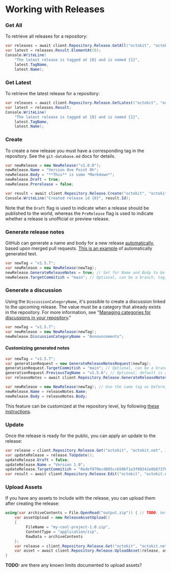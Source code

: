 # Working with Releases

### Get All

To retrieve all releases for a repository:

```csharp
var releases = await client.Repository.Release.GetAll("octokit", "octokit.net");
var latest = releases.Result.ElementAt(0);
Console.WriteLine(
    "The latest release is tagged at {0} and is named {1}",
    latest.TagName,
    latest.Name);
```

### Get Latest

To retrieve the latest release for a repository:

```csharp
var releases = await client.Repository.Release.GetLatest("octokit", "octokit.net");
var latest = releases.Result;
Console.WriteLine(
    "The latest release is tagged at {0} and is named {1}",
    latest.TagName,
    latest.Name);
```

### Create

To create a new release you must have a corresponding tag in the repository. See the `git-database.md` docs for details.

```csharp
var newRelease = new NewRelease("v1.0.0");
newRelease.Name = "Version One Point Oh";
newRelease.Body = "**This** is some *Markdown*";
newRelease.Draft = true;
newRelease.Prerelease = false;

var result = await client.Repository.Release.Create("octokit", "octokit.net", newRelease);
Console.WriteLine("Created release id {0}", result.Id);
```

Note that the `Draft` flag is used to indicate when a release should be published to the world, whereas the `PreRelease` flag is used to indicate whether a release is unofficial or preview release.

### Generate release notes

GitHub can generate a name and body for a new release [automatically](https://github.blog/2021-10-04-beta-github-releases-improving-release-experience/#introducing-auto-generated-release-notes), based upon merged pull requests.
[This is an example](https://github.com/MylesBorins/release-notes-test/releases/tag/v2.0.0) of automatically generated text.

```csharp
var newTag = "v1.5.7";
var newRelease = new NewRelease(newTag);
newRelease.GenerateReleaseNotes = true; // Set for Name and Body to be generated.
newRelease.TargetCommitish = "main"; // Optional, can be a branch, tag, or SHA; defaults to the main branch.
```

### Generate a discussion

Using the `DiscussionCategoryName`, it's possible to create a discussion linked to the upcoming release.
The value must be a category that already exists in the repository.
For more information, see "[Managing categories for discussions in your repository](https://docs.github.com/discussions/managing-discussions-for-your-community/managing-categories-for-discussions-in-your-repository)."

```csharp
var newTag = "v1.5.7";
var newRelease = new NewRelease(newTag);
newRelease.DiscussionCategoryName = "Announcements";
```

#### Customizing generated notes
```csharp
var newTag = "v1.5.7";
var generationRequest = new GenerateReleaseNotesRequest(newTag);
generationRequest.TargetCommitish = "main"; // Optional, can be a branch, tag, or SHA; defaults to the main branch.
generationRequest.PreviousTagName = "v1.5.6"; // Optional; default is automagically determined, based on existing tags.
var releaseNotes = await client.Repository.Release.GenerateReleaseNotes("octokit", "octokit.net", generationRequest);

var newRelease = new NewRelease(newTag); // Use the same tag as before, because it now appears in generated text.
newRelease.Name = releaseNotes.Name;
newRelease.Body = releaseNotes.Body;
```

This feature can be customized at the repository level, by following [these instructions](https://docs.github.com/repositories/releasing-projects-on-github/automatically-generated-release-notes#configuring-automatically-generated-release-notes).

### Update

Once the release is ready for the public, you can apply an update to the release:

```csharp
var release = client.Repository.Release.Get("octokit", "octokit.net", 1);
var updateRelease = release.ToUpdate();
updateRelease.Draft = false;
updateRelease.Name = "Version 1.0";
updateRelease.TargetCommitish = "0edef870ecd885cc6506f1e3f08341e8b87370f2" // can also be a ref
var result = await client.Repository.Release.Edit("octokit", "octokit.net", 1, updateRelease);
```

### Upload Assets

If you have any assets to include with the release, you can upload them after creating the release:

```csharp
using(var archiveContents = File.OpenRead("output.zip")) { // TODO: better sample
    var assetUpload = new ReleaseAssetUpload()
    {
         FileName = "my-cool-project-1.0.zip",
         ContentType = "application/zip",
         RawData = archiveContents
    };
    var release = client.Repository.Release.Get("octokit", "octokit.net", 1);
    var asset = await client.Repository.Release.UploadAsset(release, assetUpload);
}
```

**TODO:** are there any known limits documented to upload assets?
